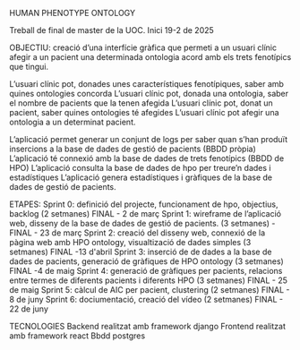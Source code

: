 HUMAN PHENOTYPE ONTOLOGY

Treball de final de master de la UOC. Inici 19-2 de 2025

OBJECTIU: creació d’una interfície gràfica que permeti a un usuari clínic afegir a un pacient una determinada ontologia acord amb els trets fenotípics que tingui.

L’usuari clínic pot, donades unes característiques fenotípiques, saber amb quines ontologies concorda L’usuari clínic pot, donada una ontologia, saber el nombre de pacients que la tenen afegida L’usuari clínic pot, donat un pacient, saber quines ontologies té afegides L’usuari clínic pot afegir una ontologia a un determinat pacient.

L’aplicació permet generar un conjunt de logs per saber quan s’han produït insercions a la base de dades de gestió de pacients (BBDD pròpia) L’aplicació té connexió amb la base de dades de trets fenotípics (BBDD de HPO) L’aplicació consulta la base de dades de hpo per treure’n dades i estadístiques L’aplicació genera estadístiques i gràfiques de la base de dades de gestió de pacients.

ETAPES: Sprint 0: definició del projecte, funcionament de hpo, objectius, backlog (2 setmanes) FINAL - 2 de març Sprint 1: wireframe de l’aplicació web, disseny de la base de dades de gestió de pacients. (3 setmanes) - FINAL - 23 de març Sprint 2: creació del disseny web, connexió de la pàgina web amb HPO ontology, visualtizació de dades simples (3 setmanes) FINAL -13 d'abril Sprint 3: inserció de de dades a la base de dades de pacients, generació de gràfiques de HPO ontology (3 setmanes) FINAL -4 de maig Sprint 4: generació de gràfiques per pacients, relacions entre termes de diferents pacients i diferents HPO (3 setmanes) FINAL - 25 de maig Sprint 5: càlcul de AIC per pacient, clustering (2 setmanes) FINAL - 8 de juny Sprint 6: dociumentació, creació del vídeo (2 setmanes) FINAL - 22 de juny

TECNOLOGIES Backend realitzat amb framework django Frontend realitzat amb framework react Bbdd postgres
